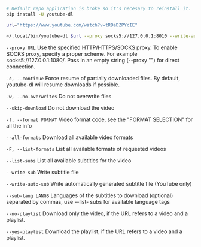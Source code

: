 ```bash
# Default repo application is broke so it's necesary to reinstall it.
pip install -U youtube-dl
```

```bash
url="https://www.youtube.com/watch?v=tRDaDZPYcIE"

~/.local/bin/youtube-dl $url --proxy socks5://127.0.0.1:8010 --write-auto-sub --sub-lang en --no-overwrites --continue --no-playlist --skip-download
```

`--proxy URL`  Use the specified HTTP/HTTPS/SOCKS proxy.  To enable SOCKS proxy, specify a proper scheme.  For example socks5://127.0.0.1:1080/.  Pass in an empty string (--proxy "") for direct connection.

`-c, --continue` Force resume of partially downloaded files.  By default, youtube-dl will resume downloads if possible.

`-w, --no-overwrites` Do not overwrite files

`--skip-download` Do not download the video

`-f, --format FORMAT` Video format code, see the "FORMAT SELECTION" for all the info

`--all-formats` Download all available video formats

`-F, --list-formats` List all available formats of requested videos

`--list-subs` List all available subtitles for the video

`--write-sub` Write subtitle file

`--write-auto-sub` Write automatically generated subtitle file (YouTube only)

`--sub-lang LANGS` Languages of the subtitles to download (optional) separated by commas, use --list- subs for available language tags

`--no-playlist` Download only the video, if the URL refers to a video and a playlist.

`--yes-playlist` Download the playlist, if the URL refers to a video and a playlist.
